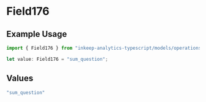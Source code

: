 # Field176

## Example Usage

```typescript
import { Field176 } from "inkeep-analytics-typescript/models/operations";

let value: Field176 = "sum_question";
```

## Values

```typescript
"sum_question"
```